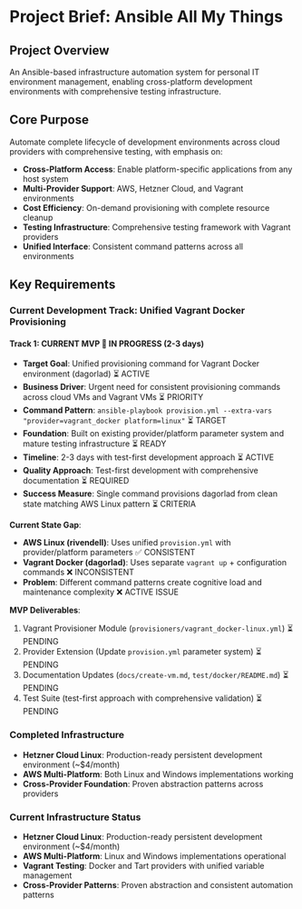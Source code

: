 # Project Brief: Ansible All My Things

## Project Overview
An Ansible-based infrastructure automation system for personal IT environment management, enabling cross-platform development environments with comprehensive testing infrastructure.

## Core Purpose
Automate complete lifecycle of development environments across cloud providers with comprehensive testing, with emphasis on:
- **Cross-Platform Access**: Enable platform-specific applications from any host system
- **Multi-Provider Support**: AWS, Hetzner Cloud, and Vagrant environments
- **Cost Efficiency**: On-demand provisioning with complete resource cleanup
- **Testing Infrastructure**: Comprehensive testing framework with Vagrant providers
- **Unified Interface**: Consistent command patterns across all environments

## Key Requirements

### Current Development Track: Unified Vagrant Docker Provisioning

#### Track 1: CURRENT MVP 🎯 IN PROGRESS (2-3 days)
- **Target Goal**: Unified provisioning command for Vagrant Docker environment (dagorlad) ⏳ ACTIVE
- **Business Driver**: Urgent need for consistent provisioning commands across cloud VMs and Vagrant VMs ⏳ PRIORITY
- **Command Pattern**: `ansible-playbook provision.yml --extra-vars "provider=vagrant_docker platform=linux"` ⏳ TARGET
- **Foundation**: Built on existing provider/platform parameter system and mature testing infrastructure ⏳ READY
- **Timeline**: 2-3 days with test-first development approach ⏳ ACTIVE
- **Quality Approach**: Test-first development with comprehensive documentation ⏳ REQUIRED
- **Success Measure**: Single command provisions dagorlad from clean state matching AWS Linux pattern ⏳ CRITERIA

**Current State Gap**:
- **AWS Linux (rivendell)**: Uses unified `provision.yml` with provider/platform parameters ✅ CONSISTENT
- **Vagrant Docker (dagorlad)**: Uses separate `vagrant up` + configuration commands ❌ INCONSISTENT
- **Problem**: Different command patterns create cognitive load and maintenance complexity ❌ ACTIVE ISSUE

**MVP Deliverables**:
1. Vagrant Provisioner Module (`provisioners/vagrant_docker-linux.yml`) ⏳ PENDING
2. Provider Extension (Update `provision.yml` parameter system) ⏳ PENDING  
3. Documentation Updates (`docs/create-vm.md`, `test/docker/README.md`) ⏳ PENDING
4. Test Suite (test-first approach with comprehensive validation) ⏳ PENDING

### Completed Infrastructure
- **Hetzner Cloud Linux**: Production-ready persistent development environment (~$4/month)
- **AWS Multi-Platform**: Both Linux and Windows implementations working
- **Cross-Provider Foundation**: Proven abstraction patterns across providers

### Current Infrastructure Status
- **Hetzner Cloud Linux**: Production-ready persistent development environment (~$4/month)
- **AWS Multi-Platform**: Linux and Windows implementations operational
- **Vagrant Testing**: Docker and Tart providers with unified variable management
- **Cross-Provider Patterns**: Proven abstraction and consistent automation patterns
